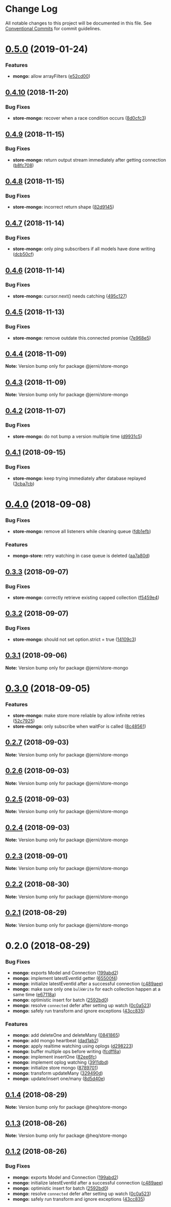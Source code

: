 # Change Log

All notable changes to this project will be documented in this file.
See [Conventional Commits](https://conventionalcommits.org) for commit guidelines.

<a name="0.5.0"></a>
# [0.5.0](https://github.com/tungv/jerni/compare/@jerni/store-mongo@0.4.10...@jerni/store-mongo@0.5.0) (2019-01-24)


### Features

* **mongo:** allow arrayFilters ([e52cd00](https://github.com/tungv/jerni/commit/e52cd00))




<a name="0.4.10"></a>
## [0.4.10](https://github.com/tungv/jerni/compare/@jerni/store-mongo@0.4.9...@jerni/store-mongo@0.4.10) (2018-11-20)


### Bug Fixes

* **store-mongo:** recover when a race condition occurs ([8d0cfc3](https://github.com/tungv/jerni/commit/8d0cfc3))




<a name="0.4.9"></a>
## [0.4.9](https://github.com/tungv/jerni/compare/@jerni/store-mongo@0.4.8...@jerni/store-mongo@0.4.9) (2018-11-15)


### Bug Fixes

* **store-mongo:** return output stream immediately after getting connection ([b8fc708](https://github.com/tungv/jerni/commit/b8fc708))




<a name="0.4.8"></a>
## [0.4.8](https://github.com/tungv/jerni/compare/@jerni/store-mongo@0.4.7...@jerni/store-mongo@0.4.8) (2018-11-15)


### Bug Fixes

* **store-mongo:** incorrect return shape ([82d9145](https://github.com/tungv/jerni/commit/82d9145))




<a name="0.4.7"></a>
## [0.4.7](https://github.com/tungv/jerni/compare/@jerni/store-mongo@0.4.6...@jerni/store-mongo@0.4.7) (2018-11-14)


### Bug Fixes

* **store-mongo:** only ping subscribers if all models have done writing ([dcb50cf](https://github.com/tungv/jerni/commit/dcb50cf))




<a name="0.4.6"></a>
## [0.4.6](https://github.com/tungv/jerni/compare/@jerni/store-mongo@0.4.5...@jerni/store-mongo@0.4.6) (2018-11-14)


### Bug Fixes

* **store-mongo:** cursor.next() needs catching ([495c127](https://github.com/tungv/jerni/commit/495c127))




<a name="0.4.5"></a>
## [0.4.5](https://github.com/tungv/jerni/compare/@jerni/store-mongo@0.4.4...@jerni/store-mongo@0.4.5) (2018-11-13)


### Bug Fixes

* **store-mongo:** remove outdate this.connected promise ([7e968e5](https://github.com/tungv/jerni/commit/7e968e5))




<a name="0.4.4"></a>
## [0.4.4](https://github.com/tungv/jerni/compare/@jerni/store-mongo@0.4.2...@jerni/store-mongo@0.4.4) (2018-11-09)




**Note:** Version bump only for package @jerni/store-mongo

<a name="0.4.3"></a>
## [0.4.3](https://github.com/tungv/jerni/compare/@jerni/store-mongo@0.4.2...@jerni/store-mongo@0.4.3) (2018-11-09)




**Note:** Version bump only for package @jerni/store-mongo

<a name="0.4.2"></a>
## [0.4.2](https://github.com/tungv/jerni/compare/@jerni/store-mongo@0.4.1...@jerni/store-mongo@0.4.2) (2018-11-07)


### Bug Fixes

* **store-mongo:** do not bump a version multiple time ([d9931c5](https://github.com/tungv/jerni/commit/d9931c5))




<a name="0.4.1"></a>
## [0.4.1](https://github.com/tungv/jerni/compare/@jerni/store-mongo@0.4.0...@jerni/store-mongo@0.4.1) (2018-09-15)


### Bug Fixes

* **store-mongo:** keep trying immediately after database replayed ([3cba7cb](https://github.com/tungv/jerni/commit/3cba7cb))




<a name="0.4.0"></a>
# [0.4.0](https://github.com/tungv/jerni/compare/@jerni/store-mongo@0.3.3...@jerni/store-mongo@0.4.0) (2018-09-08)


### Bug Fixes

* **store-mongo:** remove all listeners while cleaning queue ([fdb1efb](https://github.com/tungv/jerni/commit/fdb1efb))


### Features

* **mongo-store:** retry watching in case queue is deleted ([aa7a80d](https://github.com/tungv/jerni/commit/aa7a80d))




<a name="0.3.3"></a>
## [0.3.3](https://github.com/tungv/jerni/compare/@jerni/store-mongo@0.3.2...@jerni/store-mongo@0.3.3) (2018-09-07)


### Bug Fixes

* **store-mongo:** correctly retrieve existing capped collection ([f5459e4](https://github.com/tungv/jerni/commit/f5459e4))




<a name="0.3.2"></a>
## [0.3.2](https://github.com/tungv/jerni/compare/@jerni/store-mongo@0.3.1...@jerni/store-mongo@0.3.2) (2018-09-07)


### Bug Fixes

* **store-mongo:** should not set option.strict = true ([14109c3](https://github.com/tungv/jerni/commit/14109c3))




<a name="0.3.1"></a>
## [0.3.1](https://github.com/tungv/jerni/compare/@jerni/store-mongo@0.3.0...@jerni/store-mongo@0.3.1) (2018-09-06)




**Note:** Version bump only for package @jerni/store-mongo

<a name="0.3.0"></a>
# [0.3.0](https://github.com/tungv/jerni/compare/@jerni/store-mongo@0.2.7...@jerni/store-mongo@0.3.0) (2018-09-05)


### Features

* **store-mongo:** make store more reliable by allow infinite retries ([52c7925](https://github.com/tungv/jerni/commit/52c7925))
* **store-mongo:** only subscribe when waitFor is called ([8c48561](https://github.com/tungv/jerni/commit/8c48561))




<a name="0.2.7"></a>
## [0.2.7](https://github.com/tungv/jerni/compare/@jerni/store-mongo@0.2.6...@jerni/store-mongo@0.2.7) (2018-09-03)




**Note:** Version bump only for package @jerni/store-mongo

<a name="0.2.6"></a>
## [0.2.6](https://github.com/tungv/jerni/compare/@jerni/store-mongo@0.2.5...@jerni/store-mongo@0.2.6) (2018-09-03)




**Note:** Version bump only for package @jerni/store-mongo

<a name="0.2.5"></a>
## [0.2.5](https://github.com/tungv/jerni/compare/@jerni/store-mongo@0.2.4...@jerni/store-mongo@0.2.5) (2018-09-03)




**Note:** Version bump only for package @jerni/store-mongo

<a name="0.2.4"></a>
## [0.2.4](https://github.com/tungv/jerni/compare/@jerni/store-mongo@0.2.3...@jerni/store-mongo@0.2.4) (2018-09-03)




**Note:** Version bump only for package @jerni/store-mongo

<a name="0.2.3"></a>
## [0.2.3](https://github.com/tungv/jerni/compare/@jerni/store-mongo@0.2.2...@jerni/store-mongo@0.2.3) (2018-09-01)




**Note:** Version bump only for package @jerni/store-mongo

<a name="0.2.2"></a>
## [0.2.2](https://github.com/tungv/jerni/compare/@jerni/store-mongo@0.2.1...@jerni/store-mongo@0.2.2) (2018-08-30)




**Note:** Version bump only for package @jerni/store-mongo

<a name="0.2.1"></a>
## [0.2.1](https://github.com/tungv/jerni/compare/@jerni/store-mongo@0.2.0...@jerni/store-mongo@0.2.1) (2018-08-29)




**Note:** Version bump only for package @jerni/store-mongo

<a name="0.2.0"></a>
# 0.2.0 (2018-08-29)


### Bug Fixes

* **mongo:** exports Model and Connection ([199abd2](https://github.com/tungv/jerni/commit/199abd2))
* **mongo:** implement latestEventId getter ([65500f4](https://github.com/tungv/jerni/commit/65500f4))
* **mongo:** initialize latestEventId after a successful connection ([c489aee](https://github.com/tungv/jerni/commit/c489aee))
* **mongo:** make sure only one `bulkWrite` for each collection happen at a same time ([e67118a](https://github.com/tungv/jerni/commit/e67118a))
* **mongo:** optimistic insert for batch ([2592bd0](https://github.com/tungv/jerni/commit/2592bd0))
* **mongo:** resolve `connected` defer after setting up watch ([0c0a523](https://github.com/tungv/jerni/commit/0c0a523))
* **mongo:** safely run transform and ignore exceptions ([43cc835](https://github.com/tungv/jerni/commit/43cc835))


### Features

* **mongo:** add deleteOne and deleteMany ([0841865](https://github.com/tungv/jerni/commit/0841865))
* **mongo:** add mongo heartbeat ([dad1ab2](https://github.com/tungv/jerni/commit/dad1ab2))
* **mongo:** apply realtime watching using oplogs ([d298223](https://github.com/tungv/jerni/commit/d298223))
* **mongo:** buffer multiple ops before writing ([fcdff8a](https://github.com/tungv/jerni/commit/fcdff8a))
* **mongo:** implement insertOne ([82ee6fc](https://github.com/tungv/jerni/commit/82ee6fc))
* **mongo:** implement oplog watching ([3911dbd](https://github.com/tungv/jerni/commit/3911dbd))
* **mongo:** initialize store mongo ([8789701](https://github.com/tungv/jerni/commit/8789701))
* **mongo:** transform updateMany ([329490d](https://github.com/tungv/jerni/commit/329490d))
* **mongo:** update/insert one/many ([8d5d40e](https://github.com/tungv/jerni/commit/8d5d40e))




<a name="0.1.4"></a>
## [0.1.4](https://github.com/tungv/heq/compare/@heq/store-mongo@0.1.3...@heq/store-mongo@0.1.4) (2018-08-29)




**Note:** Version bump only for package @heq/store-mongo

<a name="0.1.3"></a>
## [0.1.3](https://github.com/tungv/heq/compare/@heq/store-mongo@0.1.2...@heq/store-mongo@0.1.3) (2018-08-26)




**Note:** Version bump only for package @heq/store-mongo

<a name="0.1.2"></a>
## [0.1.2](https://github.com/tungv/heq/compare/@heq/store-mongo@0.1.1...@heq/store-mongo@0.1.2) (2018-08-26)


### Bug Fixes

* **mongo:** exports Model and Connection ([199abd2](https://github.com/tungv/heq/commit/199abd2))
* **mongo:** initialize latestEventId after a successful connection ([c489aee](https://github.com/tungv/heq/commit/c489aee))
* **mongo:** optimistic insert for batch ([2592bd0](https://github.com/tungv/heq/commit/2592bd0))
* **mongo:** resolve `connected` defer after setting up watch ([0c0a523](https://github.com/tungv/heq/commit/0c0a523))
* **mongo:** safely run transform and ignore exceptions ([43cc835](https://github.com/tungv/heq/commit/43cc835))
